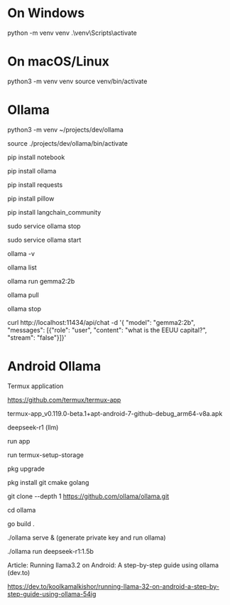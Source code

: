# On Windows
python -m venv venv
.\venv\Scripts\activate

# On macOS/Linux
python3 -m venv venv
source venv/bin/activate


# Ollama

python3 -m venv ~/projects/dev/ollama

source ./projects/dev/ollama/bin/activate

pip install notebook

pip install ollama

pip install requests

pip install pillow

pip install langchain_community
 
sudo service ollama stop

sudo service ollama start

ollama -v

ollama list

ollama run gemma2:2b

ollama pull <model-name>

ollama stop <model-name>

curl http://localhost:11434/api/chat -d '{ "model": "gemma2:2b", "messages": [{"role": "user", "content": "what is the EEUU capital?", "stream": "false"}]}'

# Android Ollama

Termux application

https://github.com/termux/termux-app

termux-app_v0.119.0-beta.1+apt-android-7-github-debug_arm64-v8a.apk

deepseek-r1 (llm)

run app

run termux-setup-storage

pkg upgrade

pkg install git cmake golang

git clone --depth 1 https://github.com/ollama/ollama.git

cd ollama

go build .

./ollama serve & (generate private key and run ollama)

./ollama run deepseek-r1:1.5b

Article: Running llama3.2 on Android: A step-by-step guide using ollama (dev.to)

https://dev.to/koolkamalkishor/running-llama-32-on-android-a-step-by-step-guide-using-ollama-54ig 



